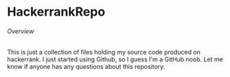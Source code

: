 # HackerrankRepo

###### Overview
This is just a collection of files holding my source code produced on hackerrank. I just started using Github, so I guess I'm a GitHub noob. Let me know if anyone has any questions about this repository.

